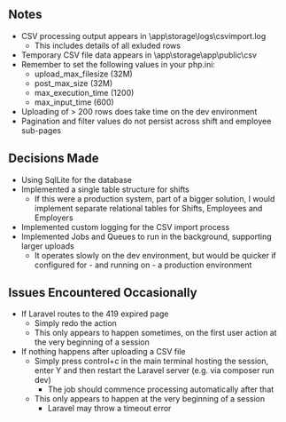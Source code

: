 ##	Notes
+	CSV processing output appears in \app\storage\logs\csvimport.log
	+	This includes details of all exluded rows
+	Temporary CSV file data appears in \app\storage\app\public\csv
+	Remember to set the following values in your php.ini:
	+	upload_max_filesize (32M)
	+	post_max_size (32M)
	+	max_execution_time (1200)
	+	max_input_time (600)
+	Uploading of > 200 rows does take time on the dev environment
+	Pagination and filter values do not persist across shift and employee sub-pages


##	Decisions Made
+	Using SqlLite for the database
+	Implemented a single table structure for shifts
	+	If this were a production system, part of a bigger  solution, I would implement separate relational tables for Shifts, Employees and Employers
+	Implemented custom logging for the CSV import process
+	Implemented Jobs and Queues to run in the background, supporting larger uploads
	+	It operates slowly on the dev environment, but would be quicker if configured for - and running on - a production environment


##	Issues Encountered Occasionally
+	If Laravel routes to the 419 expired page
	+	Simply redo the action
	+	This only appears to happen sometimes, on the first user action at the very beginning of a session
+	If nothing happens after uploading a CSV file
	+	Simply press control+c in the main terminal hosting the session, enter Y and then restart the Laravel server (e.g. via composer run dev)
		+	The job should commence processing automatically after that
	+	This only appears to happen at the very beginning of a session
		+	Laravel may throw a timeout error

